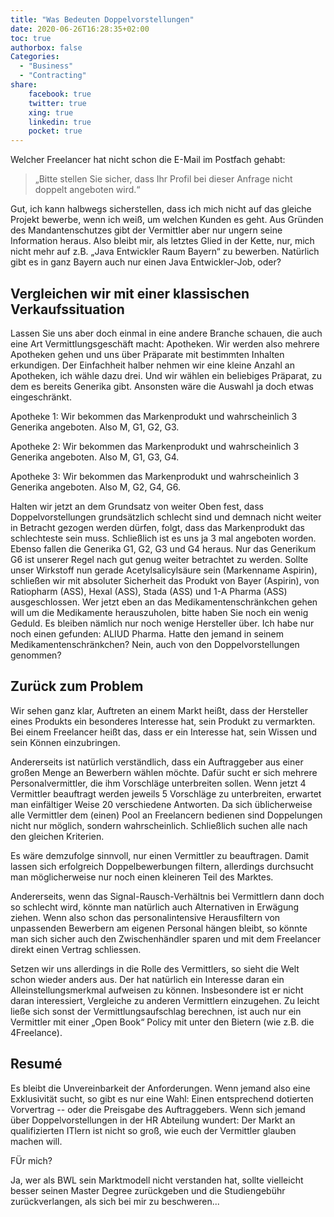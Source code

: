 ```yaml
---
title: "Was Bedeuten Doppelvorstellungen"
date: 2020-06-26T16:28:35+02:00
toc: true
authorbox: false
Categories:
  - "Business"
  - "Contracting"
share:
    facebook: true
    twitter: true
    xing: true
    linkedin: true
    pocket: true
---
```


Welcher Freelancer hat nicht schon die E-Mail im Postfach gehabt:
> „Bitte stellen Sie sicher, dass Ihr Profil bei dieser Anfrage nicht doppelt angeboten wird.“

Gut, ich kann halbwegs sicherstellen, dass ich mich nicht auf das gleiche Projekt bewerbe, wenn ich weiß, um welchen Kunden es geht.
Aus Gründen des Mandantenschutzes gibt der Vermittler aber nur ungern seine Information heraus.
Also bleibt mir, als letztes Glied in der Kette, nur, mich nicht mehr auf z.B. „Java Entwickler Raum Bayern“ zu bewerben.
Natürlich gibt es in ganz Bayern auch nur einen Java Entwickler-Job, oder?

## Vergleichen wir mit einer klassischen Verkaufssituation

Lassen Sie uns aber doch einmal in eine andere Branche schauen, die auch eine Art Vermittlungsgeschäft macht: Apotheken.
Wir werden also mehrere Apotheken gehen und uns über Präparate mit bestimmten Inhalten erkundigen.
Der Einfachheit halber nehmen wir eine kleine Anzahl an Apotheken, ich wähle dazu drei.
Und wir wählen ein beliebiges Präparat, zu dem es bereits Generika gibt.
Ansonsten wäre die Auswahl ja doch etwas eingeschränkt.

Apotheke 1: Wir bekommen das Markenprodukt und wahrscheinlich 3 Generika angeboten.
Also M, G1, G2, G3.

Apotheke 2: Wir bekommen das Markenprodukt und wahrscheinlich 3 Generika angeboten.
Also M, G1, G3, G4.

Apotheke 3:
Wir bekommen das Markenprodukt und wahrscheinlich 3 Generika angeboten. Also M, G2, G4, G6.

Halten wir jetzt an dem Grundsatz von weiter Oben fest, dass Doppelvorstellungen grundsätzlich schlecht sind und demnach nicht weiter in Betracht gezogen werden dürfen, folgt, dass das Markenprodukt das schlechteste sein muss.
Schließlich ist es uns ja 3 mal angeboten worden.
Ebenso fallen die Generika G1, G2, G3 und G4 heraus.
Nur das Generikum G6 ist unserer Regel nach gut genug weiter betrachtet zu werden.
Sollte unser Wirkstoff nun gerade Acetylsalicylsäure sein (Markenname Aspirin), schließen wir mit absoluter Sicherheit das Produkt von Bayer (Aspirin), von Ratiopharm (ASS), Hexal (ASS), Stada (ASS) und 1-A Pharma (ASS) ausgeschlossen.
Wer jetzt eben an das Medikamentenschränkchen gehen will um die Medikamente herauszuholen, bitte haben Sie noch ein wenig Geduld.
Es bleiben nämlich nur noch wenige Hersteller über.
Ich habe nur noch einen gefunden: ALIUD Pharma.
Hatte den jemand in seinem Medikamentenschränkchen?
Nein, auch von den Doppelvorstellungen genommen?

## Zurück zum Problem

Wir sehen ganz klar, Auftreten an einem Markt heißt, dass der Hersteller eines Produkts ein besonderes Interesse hat, sein Produkt zu vermarkten.
Bei einem Freelancer heißt das, dass er ein Interesse hat, sein Wissen und sein Können einzubringen.

Andererseits ist natürlich verständlich, dass ein Auftraggeber aus einer großen Menge an Bewerbern wählen möchte.
Dafür sucht er sich mehrere Personalvermittler, die ihm Vorschläge unterbreiten sollen.
Wenn jetzt 4 Vermittler beauftragt werden jeweils 5 Vorschläge zu unterbreiten, erwartet man einfältiger Weise 20 verschiedene Antworten.
Da sich üblicherweise alle Vermittler dem (einen) Pool an Freelancern bedienen sind Doppelungen nicht nur möglich, sondern wahrscheinlich.
Schließlich suchen alle nach den gleichen Kriterien.

Es wäre demzufolge sinnvoll, nur einen Vermittler zu beauftragen.
Damit lassen sich erfolgreich Doppelbewerbungen filtern, allerdings durchsucht man möglicherweise nur noch einen kleineren Teil des Marktes.

Andererseits, wenn das Signal-Rausch-Verhältnis bei Vermittlern dann doch so schlecht wird, könnte man natürlich auch Alternativen in Erwägung ziehen.
Wenn also schon das personalintensive Herausfiltern von unpassenden Bewerbern am eigenen Personal hängen bleibt, so könnte man sich sicher auch den Zwischenhändler sparen und mit dem Freelancer direkt einen Vertrag schliessen.

Setzen wir uns allerdings in die Rolle des Vermittlers, so sieht die Welt schon wieder anders aus.
Der hat natürlich ein Interesse daran ein Alleinstellungsmerkmal aufweisen zu können.
Insbesondere ist er nicht daran interessiert, Vergleiche zu anderen Vermittlern einzugehen.
Zu leicht ließe sich sonst der Vermittlungsaufschlag berechnen, ist auch nur ein Vermittler mit einer „Open Book“ Policy mit unter den Bietern (wie z.B. die 4Freelance).

## Resumé

Es bleibt die Unvereinbarkeit der Anforderungen. 
Wenn jemand also eine Exklusivität sucht, so gibt es nur eine Wahl: Einen entsprechend dotierten Vorvertrag -- oder die Preisgabe des Auftraggebers.
Wenn sich jemand über Doppelvorstellungen in der HR Abteilung wundert: Der Markt an qualifizierten ITlern ist nicht so groß, wie euch der Vermittler glauben machen will.

FÜr mich? 

Ja, wer als BWL sein Marktmodell nicht verstanden hat, sollte vielleicht besser seinen Master Degree zurückgeben und die Studiengebühr zurückverlangen, als sich bei mir zu beschweren...


